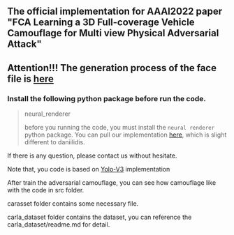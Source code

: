 ## The official implementation for AAAI2022 paper "FCA Learning a 3D Full-coverage Vehicle Camouflage for Multi view Physical Adversarial Attack"

## Attention!!! The generation process of the face file is [here](https://github.com/winterwindwang/winterwindwang.github.io/blob/master/_posts/tech/2022-05-05-fca-technical-details-face.md)

### Install the following python package before run the code.

> neural_renderer 
>
> [neural renderer]: https://github.com/daniilidis-group/neural_renderer.git	"neural renderer"
>
> before you running the code, you must install the `neural renderer` python package. You can pull our implementation [here](https://github.com/winterwindwang/neural_renderer), which is slight different to daniilidis.

If there is any question, please contact us without hesitate.

Note that, you code is based on [Yolo-V3](https://github.com/ultralytics/yolov3) implementation

After train the adversarial camouflage, you can see how camouflage like with the code in src folder.

carasset folder contains some necessary file.

carla_dataset folder contains the dataset, you can reference the carla_dataset/readme.md for detail.

